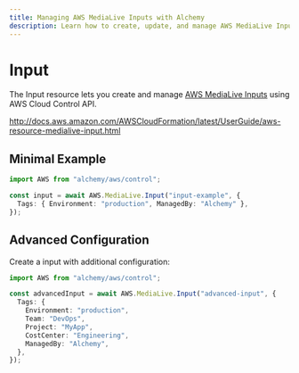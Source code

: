 ```yaml
---
title: Managing AWS MediaLive Inputs with Alchemy
description: Learn how to create, update, and manage AWS MediaLive Inputs using Alchemy Cloud Control.
---
```


# Input

The Input resource lets you create and manage [AWS MediaLive Inputs](https://docs.aws.amazon.com/medialive/latest/userguide/) using AWS Cloud Control API.

http://docs.aws.amazon.com/AWSCloudFormation/latest/UserGuide/aws-resource-medialive-input.html

## Minimal Example

```ts
import AWS from "alchemy/aws/control";

const input = await AWS.MediaLive.Input("input-example", {
  Tags: { Environment: "production", ManagedBy: "Alchemy" },
});
```

## Advanced Configuration

Create a input with additional configuration:

```ts
import AWS from "alchemy/aws/control";

const advancedInput = await AWS.MediaLive.Input("advanced-input", {
  Tags: {
    Environment: "production",
    Team: "DevOps",
    Project: "MyApp",
    CostCenter: "Engineering",
    ManagedBy: "Alchemy",
  },
});
```

